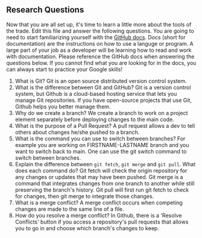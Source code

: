 ## Research Questions 

Now that you are all set up, it's time to learn a little more about the tools of the trade. Edit this file and answer the following questions. You are going to need to start familiarizing yourself with the [GitHub docs](https://docs.github.com/en). Docs (short for documentation) are the instructions on how to use a languge or program. A large part of your job as a developer will be learning how to read and work with documentation. Please reference the GitHub docs when answering the questions below. If you cannot find what you are looking for in the docs, you can always start to practice your Google skills!

1. What is Git? 
    Git is an open source distributed version control system. 
2. What is the difference between Git and GitHub?
    Git is a version control system, but Github is a cloud-based hosting service that lets you manage Git repositories. If you have open-source projects that use Git, Github helps you better manage them.
3. Why do we create a branch? 
    We create a branch to work on a project element separately before deploying changes to the main code. 
4. What is the purpose of a Pull Request?
    A pull request allows a dev to tell others about changes he/she pushed to a branch.
5. What is the command you can use to switch between branches? For example you are working on FIRSTNAME-LASTNAME branch and you want to switch back to main.
    One can use the git switch command to switch between branches. 
6. Explain the difference between `git fetch`, `git merge` and `git pull`. What does each command do?
    Git fetch will check the origin repository for any changes or updates that may have been pushed. Git merge is a command that integrates changes from one branch to another while still preserving the branch's history. Git pull will first run git fetch to check for changes, then git merge to integrate those changes. 
7. What is a merge conflict?
    A merge conflict occurs when competing changes are made to the same line of a file. 
8. How do you resolve a merge conflict?
    In Github, there is a 'Resolve Conflicts' button if you access a repository's pull requests that allows you to go in and choose which branch's changes to keep. 